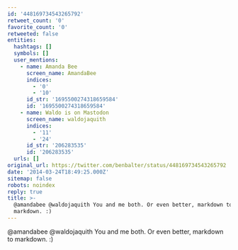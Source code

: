 ```yaml
---
id: '448169734543265792'
retweet_count: '0'
favorite_count: '0'
retweeted: false
entities:
  hashtags: []
  symbols: []
  user_mentions:
    - name: Amanda Bee
      screen_name: AmandaBee
      indices:
        - '0'
        - '10'
      id_str: '1695500274318659584'
      id: '1695500274318659584'
    - name: Waldo is on Mastodon
      screen_name: waldojaquith
      indices:
        - '11'
        - '24'
      id_str: '206283535'
      id: '206283535'
  urls: []
original_url: https://twitter.com/benbalter/status/448169734543265792
date: '2014-03-24T18:49:25.000Z'
sitemap: false
robots: noindex
reply: true
title: >-
  @amandabee @waldojaquith You and me both. Or even better, markdown to
  markdown. :)
---
```


@amandabee @waldojaquith You and me both. Or even better, markdown to markdown. :)